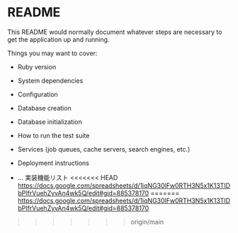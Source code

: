 # README

This README would normally document whatever steps are necessary to get the
application up and running.

Things you may want to cover:

* Ruby version

* System dependencies

* Configuration

* Database creation

* Database initialization

* How to run the test suite

* Services (job queues, cache servers, search engines, etc.)

* Deployment instructions

* ...
実装機能リスト
<<<<<<< HEAD
https://docs.google.com/spreadsheets/d/1iqNG30lFw0RTH3N5x1K13TIDbPIfrVuehZyvAn4wk5Q/edit#gid=885378170
=======
https://docs.google.com/spreadsheets/d/1iqNG30lFw0RTH3N5x1K13TIDbPIfrVuehZyvAn4wk5Q/edit#gid=885378170
>>>>>>> origin/main
